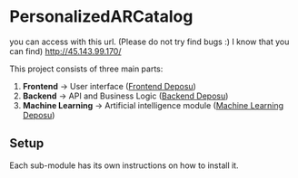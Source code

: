# PersonalizedARCatalog

you can access with this url. (Please do not try find bugs :) I know that you can find)
http://45.143.99.170/


This project consists of three main parts:

1. **Frontend** → User interface ([Frontend Deposu](https://github.com/kullaniciadi/frontend-repo))
2. **Backend** → API and Business Logic ([Backend Deposu](https://github.com/kullaniciadi/backend-repo))
3. **Machine Learning** → Artificial intelligence module ([Machine Learning Deposu](https://github.com/kullaniciadi/ml-repo))

## Setup
Each sub-module has its own instructions on how to install it.
